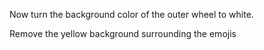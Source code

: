 Now turn the background color of the outer wheel to white.

Remove the yellow background surrounding the emojis
